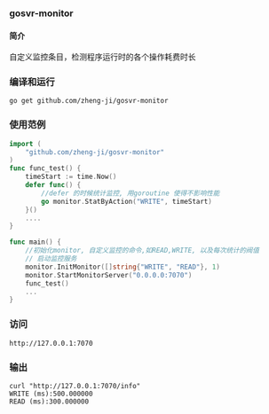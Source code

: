 ### gosvr-monitor

#### 简介

自定义监控条目，检测程序运行时的各个操作耗费时长

### 编译和运行

```
go get github.com/zheng-ji/gosvr-monitor
```

### 使用范例

```go
import (
    "github.com/zheng-ji/gosvr-monitor"
)
func func_test() {
	timeStart := time.Now()
	defer func() {
		//defer 的时候统计监控, 用goroutine 使得不影响性能
		go monitor.StatByAction("WRITE", timeStart)
	}()
    ....
}

func main() {
	//初始化monitor, 自定义监控的命令,如READ,WRITE, 以及每次统计的阀值
    // 启动监控服务
	monitor.InitMonitor([]string{"WRITE", "READ"}, 1)
	monitor.StartMonitorServer("0.0.0.0:7070")
    func_test()
    ...
}
```

### 访问

```
http://127.0.0.1:7070
```

### 输出

```
curl "http://127.0.0.1:7070/info"
WRITE (ms):500.000000
READ (ms):300.000000

```

